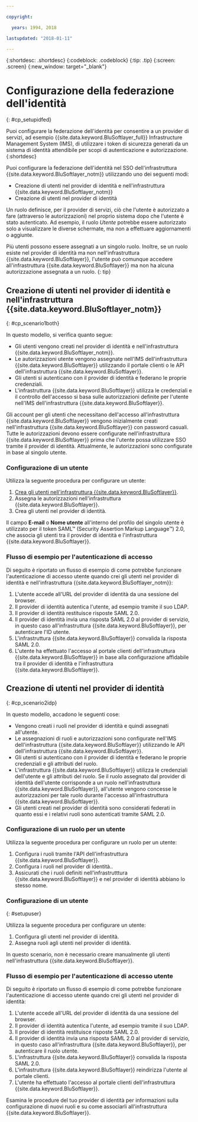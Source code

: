 ```yaml
---

copyright:

  years: 1994, 2018

lastupdated: "2018-01-11"

---
```


{:shortdesc: .shortdesc}
{:codeblock: .codeblock}
{:tip: .tip}
{:screen: .screen}
{:new_window: target="_blank"}

# Configurazione della federazione dell'identità
{: #cp_setupidfed}

Puoi configurare la federazione dell'identità per consentire a un provider di servizi, ad esempio {{site.data.keyword.BluSoftlayer_full}} Infrastructure Management System (IMS), di utilizzare i token di sicurezza generati da un sistema di identità attendibile per scopi di autenticazione e autorizzazione.
{:shortdesc}

Puoi configurare la federazione dell'identità nel SSO dell'infrastruttura {{site.data.keyword.BluSoftlayer_notm}} utilizzando uno dei seguenti modi:
* Creazione di utenti nel provider di identità e nell'infrastruttura {{site.data.keyword.BluSoftlayer_notm}}
* Creazione di utenti nel provider di identità

Un ruolo definisce, per il provider di servizi, ciò che l'utente è autorizzato a fare (attraverso le autorizzazioni) nel proprio sistema dopo che l'utente è stato autenticato. Ad esempio, il ruolo *Utente* potrebbe essere autorizzato solo a visualizzare le diverse schermate, ma non a effettuare aggiornamenti o aggiunte.

Più utenti possono essere assegnati a un singolo ruolo. Inoltre, se un ruolo esiste nel provider di identità ma non nell'infrastruttura {{site.data.keyword.BluSoftlayer}}, l'utente può comunque accedere all'infrastruttura {{site.data.keyword.BluSoftlayer}} ma non ha alcuna autorizzazione assegnata a un ruolo.
{: tip}


## Creazione di utenti nel provider di identità e nell'infrastruttura {{site.data.keyword.BluSoftlayer_notm}}
{: #cp_scenario1both}

In questo modello, si verifica quanto segue:
* Gli utenti vengono creati nel provider di identità e nell'infrastruttura {{site.data.keyword.BluSoftlayer_notm}}.
* Le autorizzazioni utente vengono assegnate nell'IMS dell'infrastruttura {{site.data.keyword.BluSoftlayer}} utilizzando il portale clienti o le API dell'infrastruttura {{site.data.keyword.BluSoftlayer}}.
* Gli utenti si autenticano con il provider di identità e federano le proprie credenziali.
* L'infrastruttura {{site.data.keyword.BluSoftlayer}} utilizza le credenziali e il controllo dell'accesso si basa sulle autorizzazioni definite per l'utente nell'IMS dell'infrastruttura {{site.data.keyword.BluSoftlayer}}.

Gli account per gli utenti che necessitano dell'accesso all'infrastruttura {{site.data.keyword.BluSoftlayer}} vengono inizialmente creati nell'infrastruttura {{site.data.keyword.BluSoftlayer}} con password casuali. Tutte le autorizzazioni devono essere configurate nell'infrastruttura {{site.data.keyword.BluSoftlayer}} prima che l'utente possa utilizzare SSO tramite il provider di identità. Attualmente, le autorizzazioni sono configurate in base al singolo utente.

### Configurazione di un utente
Utilizza la seguente procedura per configurare un utente:

1. [Crea gli utenti nell'infrastruttura {{site.data.keyword.BluSoftlayer}}](/docs/customer-portal/cpmanacctadduser.html#customerportal_addusertocpacct).
2. Assegna le autorizzazioni nell'infrastruttura {{site.data.keyword.BluSoftlayer}}.
3. Crea gli utenti nel provider di identità.

Il campo **E-mail** o **Nome utente** all'interno del profilo del singolo utente è utilizzato per il token SAML&trade; (Security Assertion Markup Language&trade;) 2.0, che associa gli utenti tra il provider di identità e l'infrastruttura {{site.data.keyword.BluSoftlayer}}.

### Flusso di esempio per l'autenticazione di accesso
Di seguito è riportato un flusso di esempio di come potrebbe funzionare l'autenticazione di accesso utente quando crei gli utenti nel provider di identità e nell'infrastruttura {{site.data.keyword.BluSoftlayer_notm}}:
1. L'utente accede all'URL del provider di identità da una sessione del browser.
2. Il provider di identità autentica l'utente, ad esempio tramite il suo LDAP.
3. Il provider di identità restituisce risposte SAML 2.0.
4. Il provider di identità invia una risposta SAML 2.0 al provider di servizio, in questo caso all'infrastruttura {{site.data.keyword.BluSoftlayer}}, per autenticare l'ID utente.
5. L'infrastruttura {{site.data.keyword.BluSoftlayer}} convalida la risposta SAML 2.0.
6. L'utente ha effettuato l'accesso al portale clienti dell'infrastruttura {{site.data.keyword.BluSoftlayer}} in base alla configurazione affidabile tra il provider di identità e l'infrastruttura {{site.data.keyword.BluSoftlayer}}.


## Creazione di utenti nel provider di identità
{: #cp_scenario2idp}

In questo modello, accadono le seguenti cose:
* Vengono creati i ruoli nel provider di identità e quindi assegnati all'utente.
* Le assegnazioni di ruoli e autorizzazioni sono configurate nell'IMS dell'infrastruttura {{site.data.keyword.BluSoftlayer}} utilizzando le API dell'infrastruttura {{site.data.keyword.BluSoftlayer}}.
* Gli utenti si autenticano con il provider di identità e federano le proprie credenziali e gli attributi del ruolo.
* L'infrastruttura {{site.data.keyword.BluSoftlayer}} utilizza le credenziali dell'utente e gli attributi del ruolo. Se il ruolo assegnato dal provider di identità dell'utente corrisponde a un ruolo nell'infrastruttura {{site.data.keyword.BluSoftlayer}}, all'utente vengono concesse le autorizzazioni per tale ruolo durante l'accesso all'infrastruttura {{site.data.keyword.BluSoftlayer}}.
* Gli utenti creati nel provider di identità sono considerati federati in quanto essi e i relativi ruoli sono autenticati tramite SAML 2.0.

### Configurazione di un ruolo per un utente
Utilizza la seguente procedura per configurare un ruolo per un utente:

1. Configura i ruoli tramite l'API dell'infrastruttura {{site.data.keyword.BluSoftlayer}}.
2. Configura i ruoli nel provider di identità..
3. Assicurati che i ruoli definiti nell'infrastrutttura {{site.data.keyword.BluSoftlayer}} e nel provider di identità abbiano lo stesso nome.

### Configurazione di un utente
{: #setupuser}

Utilizza la seguente procedura per configurare un utente:

1. Configura gli utenti nel provider di identità.
2. Assegna ruoli agli utenti nel provider di identità.

In questo scenario, non è necessario creare manualmente gli utenti nell'infrastruttura {{site.data.keyword.BluSoftlayer}}.

### Flusso di esempio per l'autenticazione di accesso utente
Di seguito è riportato un flusso di esempio di come potrebbe funzionare l'autenticazione di accesso utente quando crei gli utenti nel provider di identità:
1. L'utente accede all'URL del provider di identità da una sessione del browser.
2. Il provider di identità autentica l'utente, ad esempio tramite il suo LDAP.
3. Il provider di identità restituisce risposte SAML 2.0.
4. Il provider di identità invia una risposta SAML 2.0 al provider di servizio, in questo caso all'infrastruttura {{site.data.keyword.BluSoftlayer}}, per autenticare il ruolo utente.
5. L'infrastruttura {{site.data.keyword.BluSoftlayer}} convalida la risposta SAML 2.0.
6. L'infrastruttura {{site.data.keyword.BluSoftlayer}} reindirizza l'utente al portale clienti.
7. L'utente ha effettuato l'accesso al portale clienti dell'infrastruttura {{site.data.keyword.BluSoftlayer}}.

Esamina le procedure del tuo provider di identità per informazioni sulla configurazione di nuovi ruoli e su come associarli all'infrastruttura {{site.data.keyword.BluSoftlayer}}.
